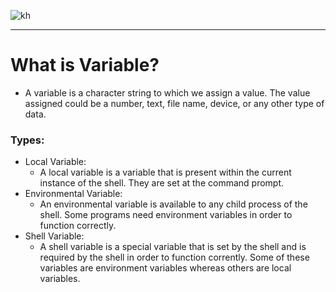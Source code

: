 ![kh](https://user-images.githubusercontent.com/87390353/175572512-74d1f6ce-8a9f-4559-a449-2a296fb3efb9.jpg)


---
# What is Variable?
- A variable is a character string to which we assign a value. The value assigned could be a number, text, file name, device, or any other type of data. 

### Types:
- Local Variable:
    - A local variable is a variable that is present within the current instance of the shell. They are set at the command prompt.
- Environmental Variable:
    - An environmental variable is available to any child process of the shell. Some programs need environment variables in order to function correctly.
- Shell Variable:
    - A shell variable is a special variable that is set by the shell and is required by the shell in order to function corrently. Some of these variables are environment variables whereas others are local variables.
